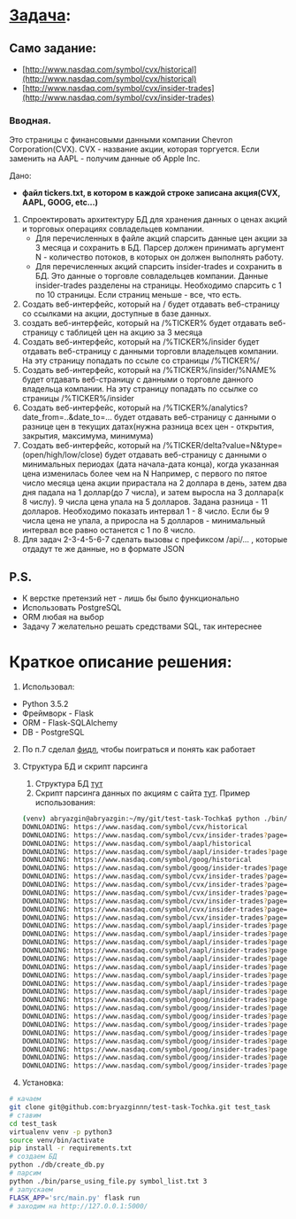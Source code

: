 # [Задача](https://github.com/Life1over/test-task/blob/master/python.md):

## Само задание: 
- [http://www.nasdaq.com/symbol/cvx/historical](http://www.nasdaq.com/symbol/cvx/historical)
- [http://www.nasdaq.com/symbol/cvx/insider-trades](http://www.nasdaq.com/symbol/cvx/insider-trades)

### Вводная.
 Это страницы с финансовыми данными компании Chevron Corporation(CVX). CVX - название акции, которая торгуется. Если заменить на AAPL  - получим данные об Apple Inc.

Дано:
- **файл tickers.txt, в котором в каждой строке записана акция(CVX, AAPL, GOOG, etc...)**
1. Спроектировать архитектуру БД для хранения данных о ценах акций и торговых операциях совладельцев компании.
    * Для перечисленных в файле акций спарсить данные цен акции за 3 месяца и сохранить в БД. Парсер должен принимать аргумент N - количество потоков, в которых он должен выполнять работу.
    * Для перечисленных акций спарсить insider-trades и сохранить в БД. Это данные о торговле совладельцев компании. Данные insider-trades разделены на страницы. Необходимо спарсить с 1 по 10 страницы. Если страниц меньше - все, что есть.
2. Создать веб-интерфейс, который на / будет отдавать веб-страницу со ссылками на акции, доступные в базе данных.
3. создать веб-интерфейс, который на /%TICKER% будет отдавать веб-страницу с таблицей цен на акцию за 3 месяца
4. Создать веб-интерфейс, который на /%TICKER%/insider будет отдавать веб-страницу с данными торговли владельцев компании. На эту страницу попадать по ссыле со страницы /%TICKER%/
5. Создать веб-интерфейс, который на /%TICKER%/insider/%NAME% будет отдавать веб-страницу с данными о торговле данного владельца компании. На эту страницу попадать по ссылке со страницы /%TICKER%/insider
6. Создать веб-интерфейс, который на /%TICKER%/analytics?date_from=..&date_to=... будет отдавать веб-страницу с данными о разнице цен в текущих датах(нужна разница всех цен - открытия, закрытия, максимума, минимума)
7. Создать веб-интерфейс, который на /%TICKER/delta?value=N&type=(open/high/low/close) будет отдавать веб-страницу с данными о минимальных периодах (дата начала-дата конца), когда указанная цена изменилась более чем на N
Например, с первого по пятое число месяца цена акции прирастала на 2 доллара в день, затем два дня падала на 1 доллар(до 7 числа), и затем выросла на 3 доллара(к 8 числу). 9 числа цена упала на 5 долларов.
Задана разница - 11 долларов. Необходимо показать интервал 1 - 8 число.
Если бы 9 числа цена не упала, а приросла на 5 долларов - минимальный интервал все равно останется с 1 по 8 число.
8.  Для задач 2-3-4-5-6-7 сделать вызовы с префиксом /api/... , которые отдадут те же данные, но в формате JSON

## **P.S.**
-	К верстке претензий нет - лишь бы было функционально
-	Использовать PostgreSQL
-	ORM любая на выбор
- Задачу 7 желательно решать средствами SQL, так интереснее



# Краткое описание решения:

1. Использовал:
 * Python 3.5.2
 * Фреймворк - Flask
 * ORM - Flask-SQLAlchemy
 * DB - PostgreSQL
 
2. По п.7 сделал [фидл](http://www.sqlfiddle.com/#!17/5033e/5/0), чтобы поиграться и понять как работает

3. Структура БД и скрипт парсинга
    1. Структура БД [тут](https://github.com/bryazginnn/test-task-Tochka/blob/master/src/database/models.py)
    1. Скрипт парсинга данных по акциям с сайта [тут](https://github.com/bryazginnn/test-task-Tochka/blob/master/bin/parse_using_file.py). Пример использования:
    
    ```bash
    (venv) abryazgin@abryazgin:~/my/git/test-task-Tochka$ python ./bin/parse_using_file.py symbol_list.txt 3
    DOWNLOADING: https://www.nasdaq.com/symbol/cvx/historical
    DOWNLOADING: https://www.nasdaq.com/symbol/cvx/insider-trades?page=1
    DOWNLOADING: https://www.nasdaq.com/symbol/aapl/historical
    DOWNLOADING: https://www.nasdaq.com/symbol/aapl/insider-trades?page=1
    DOWNLOADING: https://www.nasdaq.com/symbol/goog/historical
    DOWNLOADING: https://www.nasdaq.com/symbol/goog/insider-trades?page=1
    DOWNLOADING: https://www.nasdaq.com/symbol/cvx/insider-trades?page=2
    DOWNLOADING: https://www.nasdaq.com/symbol/cvx/insider-trades?page=3
    DOWNLOADING: https://www.nasdaq.com/symbol/cvx/insider-trades?page=4
    DOWNLOADING: https://www.nasdaq.com/symbol/cvx/insider-trades?page=7
    DOWNLOADING: https://www.nasdaq.com/symbol/cvx/insider-trades?page=6
    DOWNLOADING: https://www.nasdaq.com/symbol/cvx/insider-trades?page=5
    DOWNLOADING: https://www.nasdaq.com/symbol/aapl/insider-trades?page=2
    DOWNLOADING: https://www.nasdaq.com/symbol/aapl/insider-trades?page=3
    DOWNLOADING: https://www.nasdaq.com/symbol/aapl/insider-trades?page=5
    DOWNLOADING: https://www.nasdaq.com/symbol/aapl/insider-trades?page=7
    DOWNLOADING: https://www.nasdaq.com/symbol/aapl/insider-trades?page=9
    DOWNLOADING: https://www.nasdaq.com/symbol/aapl/insider-trades?page=4
    DOWNLOADING: https://www.nasdaq.com/symbol/aapl/insider-trades?page=6
    DOWNLOADING: https://www.nasdaq.com/symbol/aapl/insider-trades?page=10
    DOWNLOADING: https://www.nasdaq.com/symbol/aapl/insider-trades?page=8
    DOWNLOADING: https://www.nasdaq.com/symbol/goog/insider-trades?page=2
    DOWNLOADING: https://www.nasdaq.com/symbol/goog/insider-trades?page=3
    DOWNLOADING: https://www.nasdaq.com/symbol/goog/insider-trades?page=5
    DOWNLOADING: https://www.nasdaq.com/symbol/goog/insider-trades?page=7
    DOWNLOADING: https://www.nasdaq.com/symbol/goog/insider-trades?page=6
    DOWNLOADING: https://www.nasdaq.com/symbol/goog/insider-trades?page=4
    DOWNLOADING: https://www.nasdaq.com/symbol/goog/insider-trades?page=8
    DOWNLOADING: https://www.nasdaq.com/symbol/goog/insider-trades?page=9
    DOWNLOADING: https://www.nasdaq.com/symbol/goog/insider-trades?page=10
    ```
4. Установка:
```bash
# качаем
git clone git@github.com:bryazginnn/test-task-Tochka.git test_task
# ставим
cd test_task
virtualenv venv -p python3
source venv/bin/activate
pip install -r requirements.txt
# создаем БД
python ./db/create_db.py
# парсим
python ./bin/parse_using_file.py symbol_list.txt 3
# запускаем
FLASK_APP='src/main.py' flask run
# заходим на http://127.0.0.1:5000/
``` 
